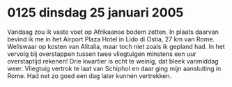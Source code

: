 # 0125 dinsdag 25 januari 2005
Vandaag zou ik vaste voet op Afrikaanse bodem zetten. In plaats daarvan bevind ik me in het Airport Plaza Hotel in Lido di Ostia, 27 km van Rome. Weliswaar op kosten van Alitalia, maar toch niet zoals ik gepland had. In het vervolg bij overstappen tussen twee vliegtuigen minstens een uur overstaptijd rekenen! Drie kwartier is echt te weinig, dat bleek vanmiddag weer. Vliegtuig vertrok te laat van Schiphol en daar ging mijn aansluiting in Rome. Had net zo goed een dag later kunnen vertrekken.